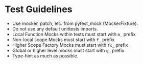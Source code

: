 # Test Guidelines

- Use mocker, patch, etc. from pytest_mock (MockerFixture).
- Do not use any default unittests imports.
- Local Function Mocks within tests must start with `m_` prefix
- Non-local scope Mocks must start with `f_` prefix
- Higher Scope Factory Mocks must start with `fc_` prefix
- Global or higher level mocks must start with `g_` prefix
- Type-hint as much as possible.

